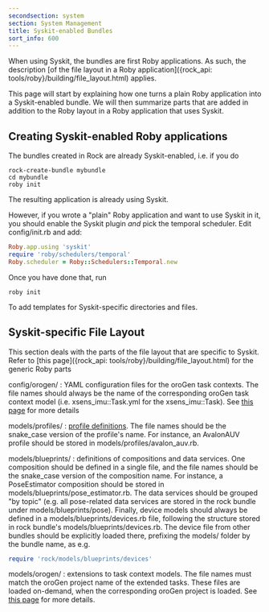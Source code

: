 ```yaml
---
secondsection: system
section: System Management
title: Syskit-enabled Bundles
sort_info: 600
---
```


When using Syskit, the bundles are first Roby applications. As such, the
description [of the file layout in a Roby application]({rock_api:
tools/roby}/building/file_layout.html) applies.

This page will start by explaining how one turns a plain Roby application into a
Syskit-enabled bundle. We will then summarize parts that are added in addition
to the Roby layout in a Roby application that uses Syskit.

Creating Syskit-enabled Roby applications
-----------------------------------------

The bundles created in Rock are already Syskit-enabled, i.e. if you do

~~~
rock-create-bundle mybundle
cd mybundle
roby init
~~~

The resulting application is already using Syskit.

However, if you wrote a "plain" Roby application and want to use Syskit in it,
you should enable the Syskit plugin *and* pick the temporal scheduler. Edit
config/init.rb and add:

~~~ ruby
Roby.app.using 'syskit'
require 'roby/schedulers/temporal'
Roby.scheduler = Roby::Schedulers::Temporal.new
~~~

Once you have done that, run

~~~
roby init
~~~

To add templates for Syskit-specific directories and files.

Syskit-specific File Layout
---------------------------
This section deals with the parts of the file layout that are specific to
Syskit. Refer to [this page]({rock_api: tools/roby}/building/file_layout.html) for the
generic Roby parts

config/orogen/
: YAML configuration files for the oroGen task contexts. The file names should
  always be the name of the corresponding oroGen task context model (i.e.
  xsens_imu::Task.yml for the xsens_imu::Task). See [this
  page](../runtime/configuration.html) for more details

models/profiles/
: [profile definitions](profiles.html). The file names should be the snake_case
  version of the profile's name. For instance, an AvalonAUV profile should be
  stored in models/profiles/avalon_auv.rb.

models/blueprints/
: definitions of compositions and data services. One composition should be
  defined in a single file, and the file names should be the snake_case
  version of the composition name. For instance, a PoseEstimator composition should be
  stored in models/blueprints/pose_estimator.rb. The data services should be
  grouped "by topic" (e.g. all pose-related data services are stored in the rock
  bundle under models/blueprints/pose). Finally, device models should always be
  defined in a models/blueprints/devices.rb file, following the structure stored
  in rock bundle's models/blueprints/devices.rb. The device file from other
  bundles should be explicitly loaded there, prefixing the models/ folder by the
  bundle name, as e.g.

  ~~~ ruby
  require 'rock/models/blueprints/devices'
  ~~~

models/orogen/
: extensions to task context models. The file names must match the oroGen
  project name of the extended tasks. These files are loaded on-demand, when the
  corresponding oroGen project is loaded. See [this page](task_contexts.html) for more details.

